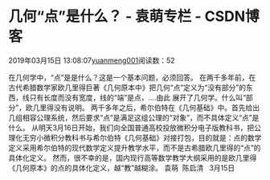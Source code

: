 
# 几何“点”是什么？ - 袁萌专栏 - CSDN博客

2019年03月15日 13:08:07[yuanmeng001](https://me.csdn.net/yuanmeng001)阅读数：52


在几何学中，“点”是是什么？这是一个基本问题，必须回答。
在两千多年前，在古代希腊数学家欧几里得巨著《几何原本中》把几何“点”定义为“没有部分”的东西，线只有长度而没有宽度，线的“端”是点，….由此 展开了几何学。什么叫“部分”，欧几里得没有说明。
两千多年之后，希尔伯特在《几何基础》中。首先给出几组相容公理系统，然后要求“点”是满足这组公理的“对象”，而不具体定义“点”是什么。
从明天3月16日开始，我们向全国普通高校投放微积分电子版教科书，把公理化无穷小微积分教科书与希尔伯特《几何基础》对接打包，目的就是：点的数学定义采用希尔伯特的现代数学定义提升教学水平，而不是古希腊欧几里得的“点”的具体化定义。
然而，很不幸的是，国内现行高等数学教学大纲采用的是欧几里得《几何原本》的点的具体化定义，越“教”越糊涂。
袁萌  陈启清   3月15日

